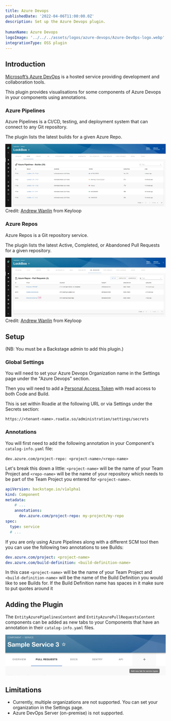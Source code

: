 ```yaml
---
title: Azure Devops
publishedDate: '2022-04-06T11:00:00.0Z'
description: Set up the Azure Devops plugin.

humanName: Azure Devops
logoImage: '../../../assets/logos/azure-devops/Azure-DevOps-logo.webp'
integrationType: OSS plugin
---
```


## Introduction

[Microsoft’s Azure DevOps](https://dev.azure.com/) is a hosted service providing development and collaboration tools.

This plugin provides visualisations for some components of Azure Devops in your components using annotations. 

### Azure Pipelines
Azure Pipelines is a CI/CD, testing, and deployment system that can connect to any Git repository. 

The plugin lists the latest builds for a given Azure Repo.

![Azure Piplines Builds screenshot](../../../assets/backstage/plugins/azure-devops/azure-devops-builds.webp)
Credit: [Andrew Wanlin](https://github.com/awanlin) from Keyloop

### Azure Repos
Azure Repos is a Git repository service. 

The plugin lists the latest Active, Completed, or Abandoned Pull Requests for a given repository.

![Azure Repos PR screenshot](../../../assets/backstage/plugins/azure-devops/azure-devops-pull-requests.webp)
Credit: [Andrew Wanlin](https://github.com/awanlin) from Keyloop

## Setup
(NB: You must be a Backstage admin to add this plugin.)

### Global Settings
You will need to set your Azure Devops Organization name in the Settings page under the "Azure Devops" section.

Then you will need to add a [Personal Access Token](https://docs.microsoft.com/en-us/azure/devops/organizations/accounts/use-personal-access-tokens-to-authenticate?view=azure-devops&tabs=preview-page) with read access to both Code and Build.

This is set within Roadie at the following URL or via Settings under the Secrets section:

```text
https://<tenant-name>.roadie.so/administration/settings/secrets
```

### Annotations
You will first need to add the following annotation in your Component's `catalog-info.yaml` file:

```dev.azure.com/project-repo: <project-name>/<repo-name>```

Let's break this down a little: `<project-name>` will be the name of your Team Project and `<repo-name>` will be the name of your repository which needs to be part of the Team Project you entered for `<project-name>`.

```yaml
apiVersion: backstage.io/v1alpha1
kind: Component
metadata:
    # ...
    annotations:
      dev.azure.com/project-repo: my-project/my-repo
spec:
  type: service
  # ...
```

If you are only using Azure Pipelines along with a different SCM tool then you can use the following two annotations to see Builds:

```yaml
dev.azure.com/project: <project-name>
dev.azure.com/build-definition: <build-definition-name>
```
In this case `<project-name>` will be the name of your Team Project and `<build-definition-name>` will be the name of the Build Definition you would like to see Builds for. If the Build Definition name has spaces in it make sure to put quotes around it


## Adding the Plugin

The `EntityAzurePipelinesContent` and `EntityAzurePullRequestsContent` components can be added as new tabs to your Components that have an annotation in their `catalog-info.yaml` files. 

![Add new tab](./add-new-tab.webp)


## Limitations
- Currently, multiple organizations are not supported. You can set your organization in the Settings page.
- Azure DevOps Server (on-premise) is not supported.